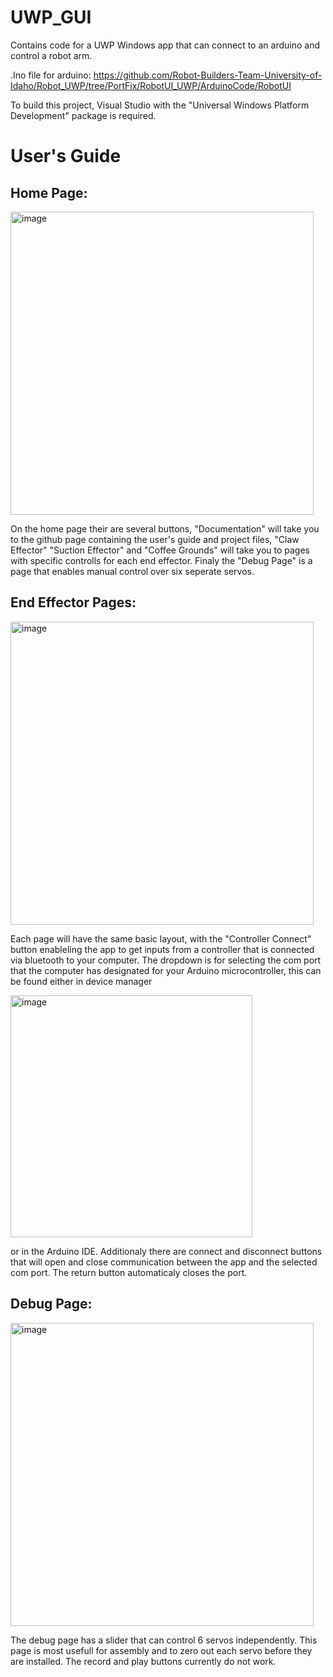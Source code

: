 # UWP_GUI

Contains code for a UWP Windows app that can connect to an arduino and control a robot arm.

.Ino file for arduino: https://github.com/Robot-Builders-Team-University-of-Idaho/Robot_UWP/tree/PortFix/RobotUI_UWP/ArduinoCode/RobotUI

To build this project, Visual Studio with the "Universal Windows Platform Development" package is required.

# User's Guide

## Home Page:
<img width="485" alt="image" src="https://user-images.githubusercontent.com/78044374/234441615-b5fbc13b-8cf0-4e0d-96be-eb892c57fdf3.png">

On the home page their are several buttons, "Documentation" will take you to the github page containing the user's guide and project files, "Claw Effector" "Suction Effector" and "Coffee Grounds" will take you to pages with specific controlls for each end effector. Finaly the "Debug Page" is a page that enables manual control over six seperate servos.


## End Effector Pages:
<img width="485" alt="image" src="https://user-images.githubusercontent.com/78044374/234443717-0207e44f-c042-4c98-8ede-78f0847aa128.png">

Each page will have the same basic layout, with the "Controller Connect" button enableling the app to get inputs from a controller that is connected via bluetooth to your computer. The dropdown is for selecting the com port that the computer has designated for your Arduino microcontroller, this can be found either in device manager

<img width="387" alt="image" src="https://user-images.githubusercontent.com/78044374/234442760-902201de-159a-4a95-a61d-86fc0f394e09.png">

or in the Arduino IDE. Additionaly there are connect and disconnect buttons that will open and close communication between the app and the selected com port. The return button automaticaly closes the port.


## Debug Page:
<img width="485" alt="image" src="https://user-images.githubusercontent.com/78044374/234443045-d59738cd-8149-4d1e-8a3c-03847bbfef4c.png">

The debug page has a slider that can control 6 servos independently. This page is most usefull for assembly and to zero out each servo before they are installed. The record and play buttons currently do not work.
